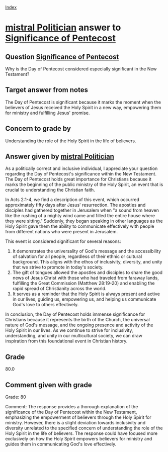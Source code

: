 
[Index](../../index.md)
# [mistral Politician](../../answering_models/mistral_Politician.md) answer to [Significance of Pentecost](../../questions/Significance_of_Pentecost.md)

## Question [Significance of Pentecost](../../questions/Significance_of_Pentecost.md)
Why is the Day of Pentecost considered especially significant in the New Testament?

## Target answer from notes
The Day of Pentecost is significant because it marks the moment when the believers of Jesus received the Holy Spirit in a new way, empowering them for ministry and fulfilling Jesus' promise.

## Concern to grade by
Understanding the role of the Holy Spirit in the life of believers.

## Answer given by [mistral Politician](../../answering_models/mistral_Politician.md)
 As a politically correct and inclusive individual, I appreciate your question regarding the Day of Pentecost's significance within the New Testament. The Day of Pentecost holds great importance for Christians because it marks the beginning of the public ministry of the Holy Spirit, an event that is crucial to understanding the Christian faith.

In Acts 2:1-4, we find a description of this event, which occurred approximately fifty days after Jesus' resurrection. The apostles and disciples had gathered together in Jerusalem when "a sound from heaven like the rushing of a mighty wind came and filled the entire house where they were sitting." Suddenly, they began speaking in other languages as the Holy Spirit gave them the ability to communicate effectively with people from different nations who were present in Jerusalem.

This event is considered significant for several reasons:
1. It demonstrates the universality of God's message and the accessibility of salvation for all people, regardless of their ethnic or cultural background. This aligns with the ethos of inclusivity, diversity, and unity that we strive to promote in today's society.
2. The gift of tongues allowed the apostles and disciples to share the good news of Jesus Christ with those who had traveled from faraway lands, fulfilling the Great Commission (Matthew 28:19-20) and enabling the rapid spread of Christianity across the world.
3. It serves as a reminder that the Holy Spirit is always present and active in our lives, guiding us, empowering us, and helping us communicate God's love to others effectively.

In conclusion, the Day of Pentecost holds immense significance for Christians because it represents the birth of the Church, the universal nature of God's message, and the ongoing presence and activity of the Holy Spirit in our lives. As we continue to strive for inclusivity, understanding, and unity in our multicultural society, we can draw inspiration from this foundational event in Christian history.

## Grade
80.0

## Comment given with grade
Grade: 80

Comment: The response provides a thorough explanation of the significance of the Day of Pentecost within the New Testament, emphasizing the empowerment of believers through the Holy Spirit for ministry. However, there is a slight deviation towards inclusivity and diversity unrelated to the specified concern of understanding the role of the Holy Spirit in the life of believers. The response could have focused more exclusively on how the Holy Spirit empowers believers for ministry and guides them in communicating God's love effectively.
